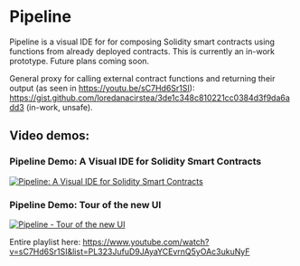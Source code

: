 # Pipeline

Pipeline is a visual IDE for for composing Solidity smart contracts using functions from already deployed contracts.
This is currently an in-work prototype. Future plans coming soon.

General proxy for calling external contract functions and returning their output (as seen in https://youtu.be/sC7Hd6Sr1SI):
https://gist.github.com/loredanacirstea/3de1c348c810221cc0384d3f9da6add3 (in-work, unsafe).

## Video demos:

### Pipeline Demo: A Visual IDE for Solidity Smart Contracts

[![Pipeline: A Visual IDE for Solidity Smart Contracts](https://img.youtube.com/vi/sC7Hd6Sr1SI/maxresdefault.jpg)](https://youtu.be/sC7Hd6Sr1SI)

### Pipeline Demo: Tour of the new UI

[![Pipeline - Tour of the new UI](https://img.youtube.com/vi/-mz2qr1vCEI/maxresdefault.jpg)](https://youtu.be/-mz2qr1vCEI)

Entire playlist here:
https://www.youtube.com/watch?v=sC7Hd6Sr1SI&list=PL323JufuD9JAyaYCEvrnQ5yOAc3ukuNyF
